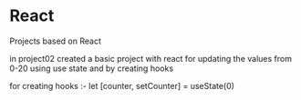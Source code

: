 # React
Projects based on React

in project02 created a basic project with react for updating the values from 0-20 using use state and by creating hooks

for creating hooks :- let [counter, setCounter] = useState(0) 

